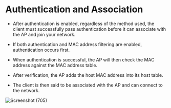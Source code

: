# Authentication and Association

- After authentication is enabled, regardless of the method used, the client must successfully pass authentication before it can associate with the AP and join your network. 
- If both authentication and MAC address filtering are enabled, authentication occurs first.

- When authentication is successful, the AP will then check the MAC address against the MAC address table. 
- After verification, the AP adds the host MAC address into its host table. 
- The client is then said to be associated with the AP and can connect to the network.


![Screenshot (705)](https://user-images.githubusercontent.com/63872951/176748420-a5f7b22b-e5a2-45f8-9c16-bf0ca4cf357d.png)
